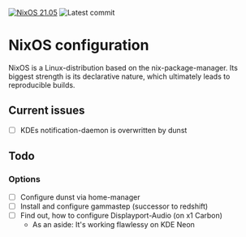 [![NixOS 21.05](https://img.shields.io/badge/NixOS-v21.05-blue.svg?style=flat-square&logo=NixOS&logoColor=white)](https://nixos.org)
![Latest commit](https://img.shields.io/github/last-commit/tim-hilt/nixos/main?style=flat-square)

# NixOS configuration

NixOS is a Linux-distribution based on the nix-package-manager. Its biggest strength is its declarative nature, which ultimately leads to reproducible builds.

## Current issues

- [ ] KDEs notification-daemon is overwritten by dunst

## Todo

### Options

- [ ] Configure dunst via home-manager
- [ ] Install and configure gammastep (successor to redshift)
- [ ] Find out, how to configure Displayport-Audio (on x1 Carbon)
  - As an aside: It's working flawlessy on KDE Neon
